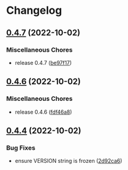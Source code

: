 # Changelog

## [0.4.7](https://github.com/davidwinter/sensible_logging/compare/v0.4.6...v0.4.7) (2022-10-02)


### Miscellaneous Chores

* release 0.4.7 ([be97f17](https://github.com/davidwinter/sensible_logging/commit/be97f17a3726b034a85768d3fdbf094f64bbbe4e))

## [0.4.6](https://github.com/davidwinter/sensible_logging/compare/v0.4.4...v0.4.6) (2022-10-02)


### Miscellaneous Chores

* release 0.4.6 ([fdf46a8](https://github.com/davidwinter/sensible_logging/commit/fdf46a8212497ab196a480c1e326c4b8d7409a4f))

## [0.4.4](https://github.com/davidwinter/sensible_logging/compare/v0.4.3...v0.4.4) (2022-10-02)


### Bug Fixes

* ensure VERSION string is frozen ([2d92ca6](https://github.com/davidwinter/sensible_logging/commit/2d92ca66ea51a868ea127fdc2c68b6848eecd240))
